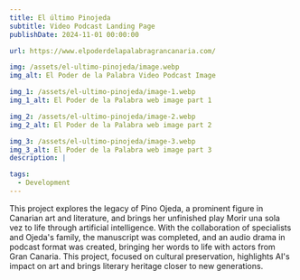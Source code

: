 ```yaml
---
title: El último Pinojeda
subtitle: Video Podcast Landing Page
publishDate: 2024-11-01 00:00:00

url: https://www.elpoderdelapalabragrancanaria.com/

img: /assets/el-ultimo-pinojeda/image.webp
img_alt: El Poder de la Palabra Video Podcast Image

img_1: /assets/el-ultimo-pinojeda/image-1.webp
img_1_alt: El Poder de la Palabra web image part 1

img_2: /assets/el-ultimo-pinojeda/image-2.webp
img_2_alt: El Poder de la Palabra web image part 2

img_3: /assets/el-ultimo-pinojeda/image-3.webp
img_3_alt: El Poder de la Palabra web image part 3
description: |

tags:
  - Development
---
```


This project explores the legacy of Pino Ojeda, a prominent figure in Canarian art and literature, and brings her unfinished play Morir una sola vez to life through artificial intelligence. With the collaboration of specialists and Ojeda's family, the manuscript was completed, and an audio drama in podcast format was created, bringing her words to life with actors from Gran Canaria. This project, focused on cultural preservation, highlights AI's impact on art and brings literary heritage closer to new generations.

